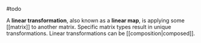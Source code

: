 #todo 

A **linear transformation**, also known as a **linear map**, is applying some [[matrix]] to another matrix. Specific matrix types result in unique transformations. Linear transformations can be [[composition|composed]].


